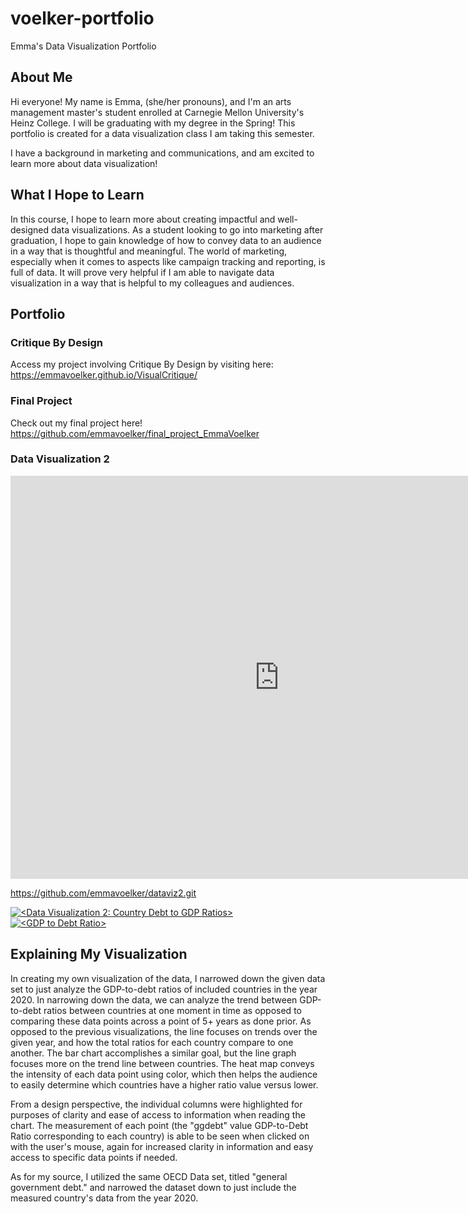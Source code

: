 # voelker-portfolio
Emma's Data Visualization Portfolio

## About Me 
Hi everyone! My name is Emma, (she/her pronouns), and I'm an arts management master's student enrolled at Carnegie Mellon University's Heinz College. I will be graduating with my degree in the Spring! This portfolio is created for a data visualization class I am taking this semester. 

I have a background in marketing and communications, and am excited to learn more about data visualization! 

## What I Hope to Learn
In this course, I hope to learn more about creating impactful and well-designed data visualizations. As a student looking to go into marketing after graduation, I hope to gain knowledge of how to convey data to an audience in a way that is thoughtful and meaningful. The world of marketing, especially when it comes to aspects like campaign tracking and reporting, is full of data. It will prove very helpful if I am able to navigate data visualization in a way that is helpful to my colleagues and audiences.  

## Portfolio

### Critique By Design

Access my project involving Critique By Design by visiting here: https://emmavoelker.github.io/VisualCritique/ 

### Final Project
Check out my final project here! https://github.com/emmavoelker/final_project_EmmaVoelker

### Data Visualization 2

<iframe src="https://data.oecd.org/chart/7faU" width="860" height="645" style="border: 0" mozallowfullscreen="true" webkitallowfullscreen="true" allowfullscreen="true"><a href="https://data.oecd.org/chart/7faU" target="_blank">OECD Chart: General government debt, Total, % of GDP, Annual, 2022</a></iframe>

https://github.com/emmavoelker/dataviz2.git 

<div class='tableauPlaceholder' id='viz1699397190463' style='position: relative'><noscript><a href='#'><img alt='&lt;Data Visualization 2: Country Debt to GDP Ratios&gt; ' src='https:&#47;&#47;public.tableau.com&#47;static&#47;images&#47;Da&#47;DataVisualization2_16993971629670&#47;DataVisualization2&#47;1_rss.png' style='border: none' /></a></noscript><object class='tableauViz'  style='display:none;'><param name='host_url' value='https%3A%2F%2Fpublic.tableau.com%2F' /> <param name='embed_code_version' value='3' /> <param name='site_root' value='' /><param name='name' value='DataVisualization2_16993971629670&#47;DataVisualization2' /><param name='tabs' value='no' /><param name='toolbar' value='yes' /><param name='static_image' value='https:&#47;&#47;public.tableau.com&#47;static&#47;images&#47;Da&#47;DataVisualization2_16993971629670&#47;DataVisualization2&#47;1.png' /> <param name='animate_transition' value='yes' /><param name='display_static_image' value='yes' /><param name='display_spinner' value='yes' /><param name='display_overlay' value='yes' /><param name='display_count' value='yes' /><param name='language' value='en-US' /><param name='filter' value='publish=yes' /></object></div>                
<script type='text/javascript'>                    
  var divElement = document.getElementById('viz1699397190463');                    
  var vizElement = divElement.getElementsByTagName('object')[0];                    
  vizElement.style.width='100%';vizElement.style.height=(divElement.offsetWidth*0.75)+'px';                    
  var scriptElement = document.createElement('script');                    
  scriptElement.src = 'https://public.tableau.com/javascripts/api/viz_v1.js';                    
  vizElement.parentNode.insertBefore(scriptElement, vizElement);                
</script>

<div class='tableauPlaceholder' id='viz1699415973754' style='position: relative'><noscript><a href='#'><img alt='&lt;GDP to Debt Ratio&gt; ' src='https:&#47;&#47;public.tableau.com&#47;static&#47;images&#47;Da&#47;DataVisualization2_2_16994159644520&#47;DataVisualization2&#47;1_rss.png' style='border: none' /></a></noscript><object class='tableauViz'  style='display:none;'><param name='host_url' value='https%3A%2F%2Fpublic.tableau.com%2F' /> <param name='embed_code_version' value='3' /> <param name='site_root' value='' /><param name='name' value='DataVisualization2_2_16994159644520&#47;DataVisualization2' /><param name='tabs' value='no' /><param name='toolbar' value='yes' /><param name='static_image' value='https:&#47;&#47;public.tableau.com&#47;static&#47;images&#47;Da&#47;DataVisualization2_2_16994159644520&#47;DataVisualization2&#47;1.png' /> <param name='animate_transition' value='yes' /><param name='display_static_image' value='yes' /><param name='display_spinner' value='yes' /><param name='display_overlay' value='yes' /><param name='display_count' value='yes' /><param name='language' value='en-US' /><param name='filter' value='publish=yes' /></object></div>                
<script type='text/javascript'>                    
  var divElement = document.getElementById('viz1699415973754');                    
  var vizElement = divElement.getElementsByTagName('object')[0];                    vizElement.style.width='100%';vizElement.style.height=(divElement.offsetWidth*0.75)+'px';    
  var scriptElement = document.createElement('script');                    
  scriptElement.src = 'https://public.tableau.com/javascripts/api/viz_v1.js';                    vizElement.parentNode.insertBefore(scriptElement, vizElement);                
</script>

## Explaining My Visualization 
In creating my own visualization of the data, I narrowed down the given data set to just analyze the GDP-to-debt ratios of included countries in the year 2020. In narrowing down the data, we can analyze the trend between GDP-to-debt ratios between countries at one moment in time as opposed to comparing these data points across a point of 5+ years as done prior. As opposed to the previous visualizations, the line focuses on trends over the given year, and how the total ratios for each country compare to one another. The bar chart accomplishes a similar goal, but the line graph focuses more on the trend line between countries. The heat map conveys the intensity of each data point using color, which then helps the audience to easily determine which countries have a higher ratio value versus lower. 

From a design perspective, the individual columns were highlighted for purposes of clarity and ease of access to information when reading the chart. The measurement of each point (the "ggdebt" value GDP-to-Debt Ratio corresponding to each country) is able to be seen when clicked on with the user's mouse, again for increased clarity in information and easy access to specific data points if needed. 

As for my source, I utilized the same OECD Data set, titled "general government debt." and narrowed the dataset down to just include the measured country's data from the year 2020. 

